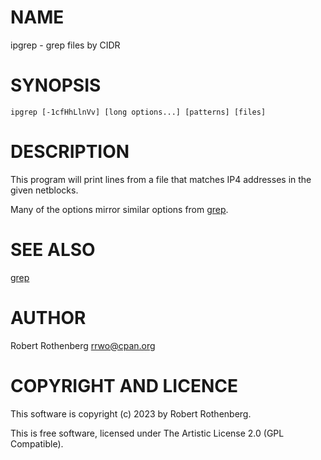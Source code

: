 # NAME

ipgrep - grep files by CIDR

# SYNOPSIS

    ipgrep [-1cfHhLlnVv] [long options...] [patterns] [files]

# DESCRIPTION

This program will print lines from a file that matches IP4 addresses in the given netblocks.

Many of the options mirror similar options from [grep](https://metacpan.org/pod/grep).

# SEE ALSO

[grep](https://metacpan.org/pod/grep)

# AUTHOR

Robert Rothenberg <rrwo@cpan.org>

# COPYRIGHT AND LICENCE

This software is copyright (c) 2023 by Robert Rothenberg.

This is free software, licensed under The Artistic License 2.0 (GPL Compatible).
